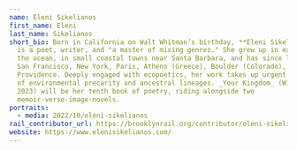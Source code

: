 ```yaml
---
name: Eleni Sikelianos
first_name: Eleni
last_name: Sikelianos
short_bio: Born in California on Walt Whitman’s birthday, **Eleni Sikelianos**
  is a poet, writer, and "a master of mixing genres." She grew up in earshot of
  the ocean, in small coastal towns near Santa Barbara, and has since lived in
  San Francisco, New York, Paris, Athens (Greece), Boulder (Colorado), and
  Providence. Deeply engaged with ecopoetics, her work takes up urgent concerns
  of environmental precarity and ancestral lineages. _Your Kingdom_ (Winter
  2023) will be her tenth book of poetry, riding alongside two
  memoir-verse-image-novels.
portraits:
  - media: 2022/10/eleni-sikelianos
rail_contributor_url: https://brooklynrail.org/contributor/eleni-sikelianos
website: https://www.elenisikelianos.com/
---
```

